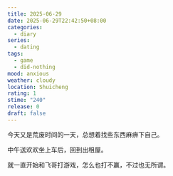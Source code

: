 ```yaml
---
title: 2025-06-29
date: 2025-06-29T22:42:50+08:00
categories:
  - diary
series:
  - dating
tags:
  - game
  - did-nothing
mood: anxious
weather: cloudy
location: Shuicheng
rating: 1
stime: "240"
release: 0
draft: false
---
```

今天又是荒废时间的一天，总想着找些东西麻痹下自己。

中午送欢欢坐上车后，回到出租屋。

就一直开始和飞哥打游戏，怎么也打不赢，不过也无所谓。